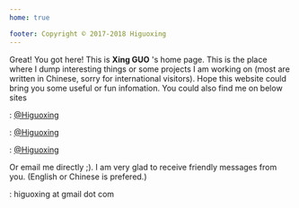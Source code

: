 ```yaml
---
home: true

footer: Copyright © 2017-2018 Higuoxing
---
```


<link rel="stylesheet" href="https://use.fontawesome.com/releases/v5.0.13/css/all.css" integrity="sha384-DNOHZ68U8hZfKXOrtjWvjxusGo9WQnrNx2sqG0tfsghAvtVlRW3tvkXWZh58N9jp" crossorigin="anonymous">

Great! You got here! This is **Xing GUO** 's home page. This is the place where I dump interesting things or some projects I am working on (most are written in Chinese, sorry for international visitors). Hope this website could bring you some useful or fun infomation. You could also find me on below sites

<i class="fab fa-keybase" style="font-size: 20px"></i> : [@Higuoxing](https://keybase.io/higuoxing)

<i class="fab fa-twitter" style="font-size: 20px"></i> : [@Higuoxing](https://twitter.com/higuoxing)

<i class="fab fa-github-alt" style="font-size: 20px"></i> : [@Higuoxing](https://github.com/higuoxing)

Or email me directly ;). I am very glad to receive friendly messages from you. (English or Chinese is prefered.)

<i class="fas fa-envelope" style="font-size: 20px"></i> : higuoxing at gmail dot com
